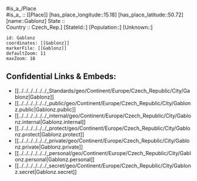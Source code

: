 ﻿---
location: [50.72,15.18] 
mapzoom: [7,12] 
mapmarker: city 
type: City
tags:
- geo/City


SpocWebEntityId: 30334
isDeleted: false
confidential: public

---
#is_a_/Place  
#is_a_ :: [[Place]] 
[has_place_longitude::15.18] 
[has_place_latitude::50.72] 
[name::Gablonz] 
State ::  
Country :: Czech_Rep.] 
[StateId::] 
[Population::] 
[Unknown::] 


```leaflet
id: Gablonz
coordinates: [[Gablonz]] 
markerFile: [[Gablonz]] 
defaultZoom: 11 
maxZoom: 18
```


## Confidential Links & Embeds: 
- [[../../../../../../_Standards/geo/Continent/Europe/Czech_Republic/City/Gablonz|Gablonz]] 
- [[../../../../../../_public/geo/Continent/Europe/Czech_Republic/City/Gablonz.public|Gablonz.public]] 
- [[../../../../../../_internal/geo/Continent/Europe/Czech_Republic/City/Gablonz.internal|Gablonz.internal]] 
- [[../../../../../../_protect/geo/Continent/Europe/Czech_Republic/City/Gablonz.protect|Gablonz.protect]] 
- [[../../../../../../_private/geo/Continent/Europe/Czech_Republic/City/Gablonz.private|Gablonz.private]] 
- [[../../../../../../_personal/geo/Continent/Europe/Czech_Republic/City/Gablonz.personal|Gablonz.personal]] 
- [[../../../../../../_secret/geo/Continent/Europe/Czech_Republic/City/Gablonz.secret|Gablonz.secret]] 
